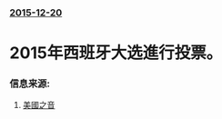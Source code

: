### [2015-12-20](/news/2015/12/20/index.md)

##### 
# 2015年西班牙大选進行投票。 




### 信息来源:

1. [美國之音](http://www.voachinese.com/content/spain-ruling-conservatives-win-short-of-majority-20151220/3111537.html)
